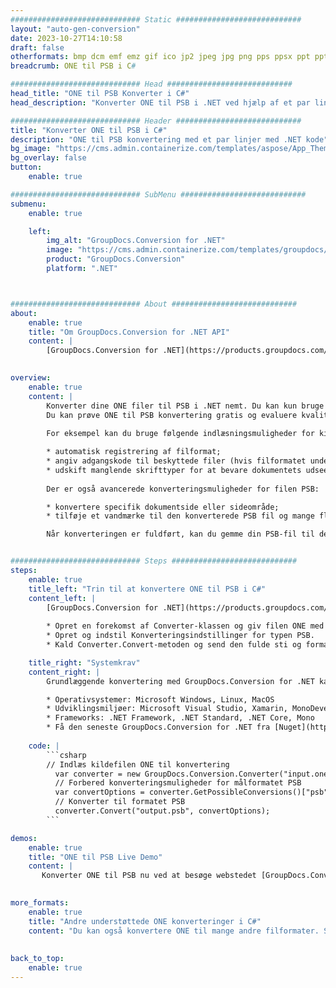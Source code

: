 ```yaml
---
############################# Static ############################
layout: "auto-gen-conversion"
date: 2023-10-27T14:10:58
draft: false
otherformats: bmp dcm emf emz gif ico jp2 jpeg jpg png pps ppsx ppt pptx psb psd svg svgz tga tif tiff webp wmf wmz
breadcrumb: ONE til PSB i C#

############################# Head ############################
head_title: "ONE til PSB Konverter i C#"
head_description: "Konverter ONE til PSB i .NET ved hjælp af et par linjer kode. Brug GroupDocs Document Conversion API til at konvertere over 160 filformater."

############################# Header ############################
title: "Konverter ONE til PSB i C#"
description: "ONE til PSB konvertering med et par linjer med .NET kode"
bg_image: "https://cms.admin.containerize.com/templates/aspose/App_Themes/V3/images/bg/header1.png"
bg_overlay: false
button:
    enable: true

############################# SubMenu ############################
submenu:
    enable: true

    left:
        img_alt: "GroupDocs.Conversion for .NET"
        image: "https://cms.admin.containerize.com/templates/groupdocs/images/product-logos/90x90-noborder/groupdocs-conversion-net.png"
        product: "GroupDocs.Conversion"
        platform: ".NET"



############################# About ############################
about:
    enable: true
    title: "Om GroupDocs.Conversion for .NET API"
    content: |
        [GroupDocs.Conversion for .NET](https://products.groupdocs.com/conversion/net/) kan bruges til at konvertere Microsoft Word, Excel, PowerPoint, PDF, Visio og andre formater. GroupDocs.Conversion er en selvstændig API, der er velegnet til back-end og interne systemer, hvor høj ydeevne er påkrævet. Det afhænger ikke af nogen software som Microsoft eller Open Office.
    

overview:
    enable: true
    content: |
        Konverter dine ONE filer til PSB i .NET nemt. Du kan kun bruge et par C# kodelinjer i enhver platform efter eget valg, såsom - Windows, Linux, macOS.
        Du kan prøve ONE til PSB konvertering gratis og evaluere kvaliteten af ​​konverteringsresultaterne. Sammen med simple filkonverteringsscenarier kan du prøve mere avancerede muligheder for at indlæse kilden ONE fil og for at gemme output PSB resultat. 
        
        For eksempel kan du bruge følgende indlæsningsmuligheder for kilden ONE:

        * automatisk registrering af filformat;
        * angiv adgangskode til beskyttede filer (hvis filformatet understøtter det);
        * udskift manglende skrifttyper for at bevare dokumentets udseende.
        
        Der er også avancerede konverteringsmuligheder for filen PSB:

        * konvertere specifik dokumentside eller sideområde;
        * tilføje et vandmærke til den konverterede PSB fil og mange flere.

        Når konverteringen er fuldført, kan du gemme din PSB-fil til den lokale filsti eller ethvert tredjepartslager som FTP, Amazon S3, Google Drive, Dropbox osv. Bemærk venligst - for at konvertere ONE til {{ TO}} er der ikke behov for yderligere software installeret - som MS Office, Open Office, Adobe Acrobat Reader osv.


############################# Steps ############################
steps:
    enable: true
    title_left: "Trin til at konvertere ONE til PSB i C#"
    content_left: |
        [GroupDocs.Conversion for .NET](https://products.groupdocs.com/conversion/net/) gør det nemt for udviklere at konvertere en ONE fil til PSB med et par linjer kode.
        
        * Opret en forekomst af Converter-klassen og giv filen ONE med den fulde sti
        * Opret og indstil Konverteringsindstillinger for typen PSB.
        * Kald Converter.Convert-metoden og send den fulde sti og format (PSB) som en parameter

    title_right: "Systemkrav"
    content_right: |
        Grundlæggende konvertering med GroupDocs.Conversion for .NET kan udføres med nogle få enkle trin. Vores API'er understøttes på alle større platforme og operativsystemer. Før du udfører koden nedenfor, skal du sørge for, at du har følgende forudsætninger installeret på dit system.

        * Operativsystemer: Microsoft Windows, Linux, MacOS
        * Udviklingsmiljøer: Microsoft Visual Studio, Xamarin, MonoDevelop
        * Frameworks: .NET Framework, .NET Standard, .NET Core, Mono
        * Få den seneste GroupDocs.Conversion for .NET fra [Nuget](https://www.nuget.org/packages/groupdocs.conversion)
         
    code: |
        ```csharp    
        // Indlæs kildefilen ONE til konvertering
          var converter = new GroupDocs.Conversion.Converter("input.one");
          // Forbered konverteringsmuligheder for målformatet PSB
          var convertOptions = converter.GetPossibleConversions()["psb"].ConvertOptions;
          // Konverter til formatet PSB
          converter.Convert("output.psb", convertOptions);
        ```

demos:
    enable: true
    title: "ONE til PSB Live Demo"
    content: |
       Konverter ONE til PSB nu ved at besøge webstedet [GroupDocs.Conversion App](https://products.groupdocs.app/conversion/family). Online demo har følgende fordele
          

more_formats:
    enable: true
    title: "Andre understøttede ONE konverteringer i C#"
    content: "Du kan også konvertere ONE til mange andre filformater. Se venligst listen nedenfor."
       
       
back_to_top:
    enable: true
---
```

